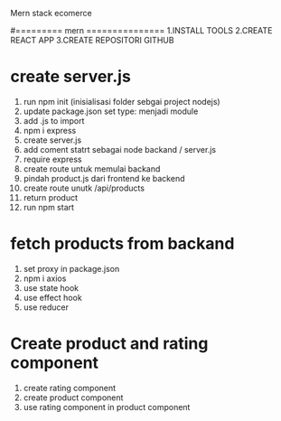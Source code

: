 Mern stack ecomerce

#========= mern ===============
1.INSTALL TOOLS
2.CREATE REACT APP
3.CREATE REPOSITORI GITHUB

# create server.js

1. run npm init (inisialisasi folder sebgai project nodejs)
2. update package.json set type: menjadi module
3. add .js to import
4. npm i express
5. create server.js
6. add coment statrt sebagai node backand / server.js
7. require express
8. create route untuk memulai backand
9. pindah product.js dari frontend ke backend
10. create route unutk /api/products
11. return product
12. run npm start

# fetch products from backand

1. set proxy in package.json
2. npm i axios
3. use state hook
4. use effect hook
5. use reducer

# Create product and rating component

1. create rating component
2. create product component
3. use rating component in product component
